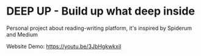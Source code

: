 # DEEP UP - Build up what deep inside
Personal project about reading-writing platform, it's inspired by Spiderum and Medium

Website Demo: https://youtu.be/3JbHgkwkxiI

